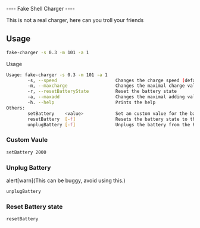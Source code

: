 

---- Fake Shell Charger ----

This is not a real charger, here can you troll your friends

## Usage

```sh
fake-charger -s 0.3 -m 101 -a 1
```

Usage

```sh
Usage: fake-charger -s 0.3 -m 101 -a 1
        -s, --speed                      Changes the charge speed (default: 0.3)
        -m, --maxcharge                  Changes the maximal charge value (default: 100)
        -r, --resetBatteryState          Reset the battery state
        -a, --maxadd                     Changes the maximal adding value (default:1)
        -h. --help                       Prints the help
Others:
        setBattery    <value>            Set an custom value for the battery
        resetBattery  [-f]               Resets the battery state to the default
        unplugBattery [-f]               Unplugs the battery from the REAL charge
```

### Custom Vaule

```sh
setBattery 2000
```

### Unplug Battery

alert[warn](This can be buggy, avoid using this.)

```sh
unplugBattery
```

### Reset Battery state

```sh
resetBattery
```
